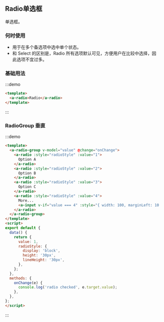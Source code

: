 ## Radio单选框
单选框。  
<!-- 详细文档见[Ant-Design-Vue Radio](https://antdv.com/components/radio-cn/) -->
### 何时使用
* 用于在多个备选项中选中单个状态。
* 和 Select 的区别是，Radio 所有选项默认可见，方便用户在比较中选择，因此选项不宜过多。

### 基础用法
  
:::demo
```html
<template>
  <a-radio>Radio</a-radio>
</template>

```
:::
### RadioGroup 垂直
:::demo
```html
<template>
  <a-radio-group v-model="value" @change="onChange">
    <a-radio :style="radioStyle" :value="1">
      Option A
    </a-radio>
    <a-radio :style="radioStyle" :value="2">
      Option B
    </a-radio>
    <a-radio :style="radioStyle" :value="3">
      Option C
    </a-radio>
    <a-radio :style="radioStyle" :value="4">
      More...
      <a-input v-if="value === 4" :style="{ width: 100, marginLeft: 10 }" />
    </a-radio>
  </a-radio-group>
</template>
<script>
export default {
  data() {
    return {
      value: 1,
      radioStyle: {
        display: 'block',
        height: '30px',
        lineHeight: '30px',
      },
    };
  },
  methods: {
    onChange(e) {
      console.log('radio checked', e.target.value);
    },
  },
};
</script>

```
:::